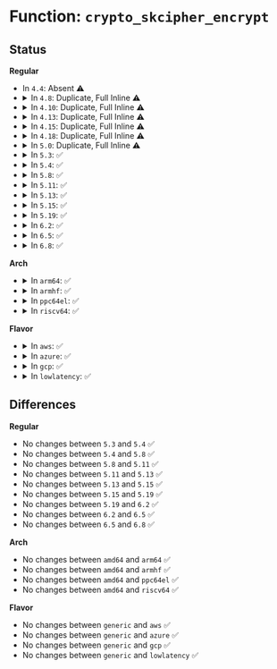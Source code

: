 # Function: <code>crypto_skcipher_encrypt</code>

## Status
<b>Regular</b>
<ul>
<li>
In <code>4.4</code>: Absent ⚠️
</li>
<li>
<details>
<summary>In <code>4.8</code>: Duplicate, Full Inline ⚠️</summary>

**Collision:** Static Duplication

**Inline:** Full

**Transformation:** False

**Instances:**

```
In fs/crypto/crypto.c (ffffffff81288a94)
Location: include/crypto/skcipher.h:407
Inline: True
```
```
In fs/crypto/fname.c (ffffffff81289336)
Location: include/crypto/skcipher.h:407
Inline: True
Inline callers:
  - fs/crypto/fname.c:fname_encrypt
```
```
In fs/crypto/keyinfo.c (ffffffff8128a222)
Location: include/crypto/skcipher.h:407
Inline: True
Inline callers:
  - fs/crypto/keyinfo.c:derive_key_aes
```
```
In fs/ecryptfs/crypto.c (ffffffff81339606)
Location: include/crypto/skcipher.h:407
Inline: True
Inline callers:
  - fs/ecryptfs/crypto.c:crypt_scatterlist
```
```
In fs/ecryptfs/keystore.c (ffffffff8133c749)
Location: include/crypto/skcipher.h:407
Inline: True
Inline callers:
  - fs/ecryptfs/keystore.c:write_tag_3_packet
  - fs/ecryptfs/keystore.c:ecryptfs_write_tag_70_packet
```
```
In security/keys/big_key.c (ffffffff8136b877)
Location: include/crypto/skcipher.h:407
Inline: True
Inline callers:
  - security/keys/big_key.c:big_key_crypt
```
```
In security/keys/encrypted-keys/encrypted.c (ffffffff8136e666)
Location: include/crypto/skcipher.h:407
Inline: True
```
```
In crypto/seqiv.c (ffffffff813de9a2)
Location: include/crypto/skcipher.h:407
Inline: True
Inline callers:
  - crypto/seqiv.c:seqiv_aead_encrypt
```
```
In crypto/cts.c (ffffffff813e7cdc)
Location: include/crypto/skcipher.h:407
Inline: True
Inline callers:
  - crypto/cts.c:crypto_cts_encrypt
  - crypto/cts.c:crypto_cts_encrypt
  - crypto/cts.c:cts_cbc_encrypt
```
```
In crypto/ctr.c (ffffffff813e88f5)
Location: include/crypto/skcipher.h:407
Inline: True
Inline callers:
  - crypto/ctr.c:crypto_rfc3686_crypt
```
```
In crypto/drbg.c (ffffffff813eb8e9)
Location: include/crypto/skcipher.h:407
Inline: True
Inline callers:
  - crypto/drbg.c:drbg_kcapi_sym_ctr
```
</details>
</li>
<li>
<details>
<summary>In <code>4.10</code>: Duplicate, Full Inline ⚠️</summary>

**Collision:** Static Duplication

**Inline:** Full

**Transformation:** False

**Instances:**

```
In fs/crypto/crypto.c (ffffffff8129d6c1)
Location: include/crypto/skcipher.h:407
Inline: True
```
```
In fs/crypto/fname.c (ffffffff8129e05e)
Location: include/crypto/skcipher.h:407
Inline: True
Inline callers:
  - fs/crypto/fname.c:fname_encrypt
```
```
In fs/crypto/keyinfo.c (ffffffff8129ef62)
Location: include/crypto/skcipher.h:407
Inline: True
Inline callers:
  - fs/crypto/keyinfo.c:derive_key_aes
```
```
In fs/ecryptfs/crypto.c (ffffffff8134f3a6)
Location: include/crypto/skcipher.h:407
Inline: True
Inline callers:
  - fs/ecryptfs/crypto.c:crypt_scatterlist
```
```
In fs/ecryptfs/keystore.c (ffffffff813524d9)
Location: include/crypto/skcipher.h:407
Inline: True
Inline callers:
  - fs/ecryptfs/keystore.c:write_tag_3_packet
  - fs/ecryptfs/keystore.c:ecryptfs_write_tag_70_packet
```
```
In security/keys/big_key.c (ffffffff81382097)
Location: include/crypto/skcipher.h:407
Inline: True
Inline callers:
  - security/keys/big_key.c:big_key_crypt
```
```
In security/keys/encrypted-keys/encrypted.c (ffffffff81385503)
Location: include/crypto/skcipher.h:407
Inline: True
```
```
In crypto/seqiv.c (ffffffff813f6f42)
Location: include/crypto/skcipher.h:407
Inline: True
Inline callers:
  - crypto/seqiv.c:seqiv_aead_encrypt
```
```
In crypto/cts.c (ffffffff81400b0c)
Location: include/crypto/skcipher.h:407
Inline: True
Inline callers:
  - crypto/cts.c:crypto_cts_encrypt
  - crypto/cts.c:crypto_cts_encrypt
  - crypto/cts.c:cts_cbc_encrypt
```
```
In crypto/xts.c (ffffffff81401d2c)
Location: include/crypto/skcipher.h:407
Inline: True
Inline callers:
  - crypto/xts.c:do_encrypt
```
```
In crypto/ctr.c (ffffffff81401f05)
Location: include/crypto/skcipher.h:407
Inline: True
Inline callers:
  - crypto/ctr.c:crypto_rfc3686_crypt
```
```
In crypto/drbg.c (ffffffff81405061)
Location: include/crypto/skcipher.h:407
Inline: True
Inline callers:
  - crypto/drbg.c:drbg_kcapi_sym_ctr
```
</details>
</li>
<li>
<details>
<summary>In <code>4.13</code>: Duplicate, Full Inline ⚠️</summary>

**Collision:** Static Duplication

**Inline:** Full

**Transformation:** False

**Instances:**

```
In fs/crypto/crypto.c (ffffffff812ac433)
Location: include/crypto/skcipher.h:441
Inline: True
Inline callers:
  - fs/crypto/crypto.c:fscrypt_do_page_crypto
```
```
In fs/crypto/fname.c (ffffffff812acab4)
Location: include/crypto/skcipher.h:441
Inline: True
Inline callers:
  - fs/crypto/fname.c:fname_encrypt
```
```
In fs/crypto/keyinfo.c (ffffffff812ad9c3)
Location: include/crypto/skcipher.h:441
Inline: True
Inline callers:
  - fs/crypto/keyinfo.c:derive_key_aes
```
```
In fs/ecryptfs/crypto.c (ffffffff81363e61)
Location: include/crypto/skcipher.h:441
Inline: True
Inline callers:
  - fs/ecryptfs/crypto.c:crypt_scatterlist
```
```
In fs/ecryptfs/keystore.c (ffffffff8136726d)
Location: include/crypto/skcipher.h:441
Inline: True
Inline callers:
  - fs/ecryptfs/keystore.c:write_tag_3_packet
  - fs/ecryptfs/keystore.c:ecryptfs_write_tag_70_packet
```
```
In security/keys/big_key.c (ffffffff81396730)
Location: include/crypto/skcipher.h:441
Inline: True
Inline callers:
  - security/keys/big_key.c:big_key_crypt
```
```
In security/keys/encrypted-keys/encrypted.c (ffffffff81399bf4)
Location: include/crypto/skcipher.h:441
Inline: True
```
```
In crypto/seqiv.c (ffffffff81403345)
Location: include/crypto/skcipher.h:441
Inline: True
Inline callers:
  - crypto/seqiv.c:seqiv_aead_encrypt
```
```
In crypto/cts.c (ffffffff8140dabe)
Location: include/crypto/skcipher.h:441
Inline: True
Inline callers:
  - crypto/cts.c:crypto_cts_encrypt
  - crypto/cts.c:crypto_cts_encrypt
  - crypto/cts.c:cts_cbc_encrypt
```
```
In crypto/xts.c (ffffffff8140f0d4)
Location: include/crypto/skcipher.h:441
Inline: True
Inline callers:
  - crypto/xts.c:do_encrypt
```
```
In crypto/ctr.c (ffffffff8140f355)
Location: include/crypto/skcipher.h:441
Inline: True
Inline callers:
  - crypto/ctr.c:crypto_rfc3686_crypt
```
```
In crypto/drbg.c (ffffffff8141281f)
Location: include/crypto/skcipher.h:441
Inline: True
Inline callers:
  - crypto/drbg.c:drbg_kcapi_sym_ctr
```
</details>
</li>
<li>
<details>
<summary>In <code>4.15</code>: Duplicate, Full Inline ⚠️</summary>

**Collision:** Static Duplication

**Inline:** Full

**Transformation:** False

**Instances:**

```
In fs/crypto/crypto.c (ffffffff812cfc41)
Location: include/crypto/skcipher.h:441
Inline: True
Inline callers:
  - fs/crypto/crypto.c:fscrypt_do_page_crypto
```
```
In fs/crypto/fname.c (ffffffff812d027e)
Location: include/crypto/skcipher.h:441
Inline: True
Inline callers:
  - fs/crypto/fname.c:fname_encrypt
```
```
In fs/crypto/keyinfo.c (ffffffff812d0e89)
Location: include/crypto/skcipher.h:441
Inline: True
Inline callers:
  - fs/crypto/keyinfo.c:derive_key_aes
```
```
In fs/ecryptfs/crypto.c (ffffffff81388bec)
Location: include/crypto/skcipher.h:441
Inline: True
Inline callers:
  - fs/ecryptfs/crypto.c:crypt_scatterlist
```
```
In fs/ecryptfs/keystore.c (ffffffff8138bef0)
Location: include/crypto/skcipher.h:441
Inline: True
Inline callers:
  - fs/ecryptfs/keystore.c:write_tag_3_packet
  - fs/ecryptfs/keystore.c:ecryptfs_write_tag_70_packet
```
```
In security/keys/encrypted-keys/encrypted.c (ffffffff813bf3c4)
Location: include/crypto/skcipher.h:441
Inline: True
```
```
In crypto/seqiv.c (ffffffff8142ba35)
Location: include/crypto/skcipher.h:441
Inline: True
Inline callers:
  - crypto/seqiv.c:seqiv_aead_encrypt
```
```
In crypto/cts.c (ffffffff8143655e)
Location: include/crypto/skcipher.h:441
Inline: True
Inline callers:
  - crypto/cts.c:crypto_cts_encrypt
  - crypto/cts.c:crypto_cts_encrypt
  - crypto/cts.c:cts_cbc_encrypt
```
```
In crypto/xts.c (ffffffff81437bb8)
Location: include/crypto/skcipher.h:441
Inline: True
Inline callers:
  - crypto/xts.c:do_encrypt
```
```
In crypto/ctr.c (ffffffff81437f25)
Location: include/crypto/skcipher.h:441
Inline: True
Inline callers:
  - crypto/ctr.c:crypto_rfc3686_crypt
```
```
In crypto/gcm.c (ffffffff8143903c)
Location: include/crypto/skcipher.h:441
Inline: True
Inline callers:
  - crypto/gcm.c:crypto_rfc4543_crypt
  - crypto/gcm.c:crypto_gcm_encrypt
  - crypto/gcm.c:crypto_gcm_setkey
```
```
In crypto/drbg.c (ffffffff8143cfad)
Location: include/crypto/skcipher.h:441
Inline: True
Inline callers:
  - crypto/drbg.c:drbg_kcapi_sym_ctr
```
</details>
</li>
<li>
<details>
<summary>In <code>4.18</code>: Duplicate, Full Inline ⚠️</summary>

**Collision:** Static Duplication

**Inline:** Full

**Transformation:** False

**Instances:**

```
In fs/crypto/crypto.c (ffffffff812fa582)
Location: include/crypto/skcipher.h:436
Inline: True
Inline callers:
  - fs/crypto/crypto.c:fscrypt_do_page_crypto
```
```
In fs/crypto/fname.c (ffffffff812fae9d)
Location: include/crypto/skcipher.h:436
Inline: True
Inline callers:
  - fs/crypto/fname.c:fname_encrypt
```
```
In fs/crypto/keyinfo.c (ffffffff812fba28)
Location: include/crypto/skcipher.h:436
Inline: True
Inline callers:
  - fs/crypto/keyinfo.c:derive_key_aes
```
```
In fs/ecryptfs/crypto.c (ffffffff813b7a8f)
Location: include/crypto/skcipher.h:436
Inline: True
Inline callers:
  - fs/ecryptfs/crypto.c:crypt_scatterlist
```
```
In fs/ecryptfs/keystore.c (ffffffff813bab65)
Location: include/crypto/skcipher.h:436
Inline: True
Inline callers:
  - fs/ecryptfs/keystore.c:write_tag_3_packet
  - fs/ecryptfs/keystore.c:ecryptfs_write_tag_70_packet
```
```
In security/keys/encrypted-keys/encrypted.c (ffffffff813eff41)
Location: include/crypto/skcipher.h:436
Inline: True
```
```
In crypto/seqiv.c (ffffffff8145e740)
Location: include/crypto/skcipher.h:436
Inline: True
Inline callers:
  - crypto/seqiv.c:seqiv_aead_encrypt
```
```
In crypto/cts.c (ffffffff814690ae)
Location: include/crypto/skcipher.h:436
Inline: True
Inline callers:
  - crypto/cts.c:crypto_cts_encrypt
  - crypto/cts.c:crypto_cts_encrypt
  - crypto/cts.c:cts_cbc_encrypt
```
```
In crypto/xts.c (ffffffff8146a4fc)
Location: include/crypto/skcipher.h:436
Inline: True
Inline callers:
  - crypto/xts.c:do_encrypt
```
```
In crypto/ctr.c (ffffffff8146a87d)
Location: include/crypto/skcipher.h:436
Inline: True
Inline callers:
  - crypto/ctr.c:crypto_rfc3686_crypt
```
```
In crypto/gcm.c (ffffffff8146b349)
Location: include/crypto/skcipher.h:436
Inline: True
Inline callers:
  - crypto/gcm.c:crypto_rfc4543_crypt
  - crypto/gcm.c:crypto_gcm_encrypt
  - crypto/gcm.c:crypto_gcm_setkey
```
```
In crypto/drbg.c (ffffffff8146fd64)
Location: include/crypto/skcipher.h:436
Inline: True
Inline callers:
  - crypto/drbg.c:drbg_kcapi_sym_ctr
```
</details>
</li>
<li>
<details>
<summary>In <code>5.0</code>: Duplicate, Full Inline ⚠️</summary>

**Collision:** Static Duplication

**Inline:** Full

**Transformation:** False

**Instances:**

```
In fs/crypto/crypto.c (ffffffff8130f862)
Location: include/crypto/skcipher.h:487
Inline: True
Inline callers:
  - fs/crypto/crypto.c:fscrypt_do_page_crypto
```
```
In fs/crypto/fname.c (ffffffff81310254)
Location: include/crypto/skcipher.h:487
Inline: True
Inline callers:
  - fs/crypto/fname.c:fname_encrypt
```
```
In fs/crypto/keyinfo.c (ffffffff81310f85)
Location: include/crypto/skcipher.h:487
Inline: True
Inline callers:
  - fs/crypto/keyinfo.c:derive_key_aes
```
```
In fs/ecryptfs/crypto.c (ffffffff813d0feb)
Location: include/crypto/skcipher.h:487
Inline: True
Inline callers:
  - fs/ecryptfs/crypto.c:crypt_scatterlist
```
```
In fs/ecryptfs/keystore.c (ffffffff813d412c)
Location: include/crypto/skcipher.h:487
Inline: True
Inline callers:
  - fs/ecryptfs/keystore.c:write_tag_3_packet
  - fs/ecryptfs/keystore.c:ecryptfs_write_tag_70_packet
```
```
In security/keys/encrypted-keys/encrypted.c (ffffffff8140b4a3)
Location: include/crypto/skcipher.h:487
Inline: True
```
```
In crypto/seqiv.c (ffffffff8147c029)
Location: include/crypto/skcipher.h:487
Inline: True
Inline callers:
  - crypto/seqiv.c:seqiv_aead_encrypt
```
```
In crypto/cts.c (ffffffff814870ad)
Location: include/crypto/skcipher.h:487
Inline: True
Inline callers:
  - crypto/cts.c:crypto_cts_encrypt
  - crypto/cts.c:crypto_cts_encrypt
  - crypto/cts.c:cts_cbc_encrypt
```
```
In crypto/xts.c (ffffffff81487dfe)
Location: include/crypto/skcipher.h:487
Inline: True
```
```
In crypto/ctr.c (ffffffff814880ee)
Location: include/crypto/skcipher.h:487
Inline: True
Inline callers:
  - crypto/ctr.c:crypto_rfc3686_crypt
```
```
In crypto/gcm.c (ffffffff814895c7)
Location: include/crypto/skcipher.h:487
Inline: True
Inline callers:
  - crypto/gcm.c:crypto_rfc4543_copy_src_to_dst
  - crypto/gcm.c:crypto_gcm_encrypt
  - crypto/gcm.c:crypto_gcm_setkey
```
```
In crypto/drbg.c (ffffffff814900f2)
Location: include/crypto/skcipher.h:487
Inline: True
Inline callers:
  - crypto/drbg.c:drbg_kcapi_sym_ctr
```
</details>
</li>
<li>
<details>
<summary>In <code>5.3</code>: ✅</summary>

```c
int crypto_skcipher_encrypt(struct skcipher_request *req);
```

**Collision:** Unique Global

**Inline:** No

**Transformation:** False

**Instances:**

```
In crypto/skcipher.c (ffffffff814a8b00)
Location: crypto/skcipher.c:840
Inline: False
Direct callers:
  - fs/crypto/crypto.c:fscrypt_crypt_block
  - fs/crypto/fname.c:fname_encrypt
  - fs/crypto/keyinfo.c:derive_key_aes
  - fs/ecryptfs/crypto.c:crypt_scatterlist
  - fs/ecryptfs/keystore.c:write_tag_3_packet
  - fs/ecryptfs/keystore.c:ecryptfs_write_tag_70_packet
  - crypto/seqiv.c:seqiv_aead_encrypt
  - crypto/cts.c:crypto_cts_encrypt
  - crypto/cts.c:crypto_cts_encrypt
  - crypto/cts.c:cts_cbc_encrypt
  - crypto/ctr.c:crypto_rfc3686_crypt
  - crypto/gcm.c:crypto_rfc4543_copy_src_to_dst
  - crypto/gcm.c:crypto_gcm_encrypt
  - crypto/gcm.c:crypto_gcm_setkey
  - crypto/drbg.c:drbg_kcapi_sym_ctr
```
**Symbols:**

```
ffffffff814a8b00-ffffffff814a8b5c: crypto_skcipher_encrypt (STB_GLOBAL)
```
</details>
</li>
<li>
<details>
<summary>In <code>5.4</code>: ✅</summary>

```c
int crypto_skcipher_encrypt(struct skcipher_request *req);
```

**Collision:** Unique Global

**Inline:** No

**Transformation:** False

**Instances:**

```
In crypto/skcipher.c (ffffffff814c3760)
Location: crypto/skcipher.c:844
Inline: False
Direct callers:
  - fs/crypto/crypto.c:fscrypt_crypt_block
  - fs/crypto/fname.c:fname_encrypt
  - fs/crypto/keysetup_v1.c:derive_key_aes
  - fs/ecryptfs/crypto.c:crypt_scatterlist
  - fs/ecryptfs/keystore.c:write_tag_3_packet
  - fs/ecryptfs/keystore.c:ecryptfs_write_tag_70_packet
  - crypto/seqiv.c:seqiv_aead_encrypt
  - crypto/cts.c:crypto_cts_encrypt
  - crypto/cts.c:crypto_cts_encrypt
  - crypto/cts.c:cts_cbc_encrypt
  - crypto/ctr.c:crypto_rfc3686_crypt
  - crypto/gcm.c:crypto_rfc4543_copy_src_to_dst
  - crypto/gcm.c:crypto_gcm_encrypt
  - crypto/gcm.c:crypto_gcm_setkey
  - crypto/drbg.c:drbg_kcapi_sym_ctr
```
**Symbols:**

```
ffffffff814c3760-ffffffff814c37bc: crypto_skcipher_encrypt (STB_GLOBAL)
```
</details>
</li>
<li>
<details>
<summary>In <code>5.8</code>: ✅</summary>

```c
int crypto_skcipher_encrypt(struct skcipher_request *req);
```

**Collision:** Unique Global

**Inline:** No

**Transformation:** False

**Instances:**

```
In crypto/skcipher.c (ffffffff81522960)
Location: crypto/skcipher.c:624
Inline: False
Direct callers:
  - fs/crypto/crypto.c:fscrypt_crypt_block
  - fs/crypto/fname.c:fscrypt_fname_encrypt
  - fs/crypto/keysetup_v1.c:derive_key_aes
  - fs/ecryptfs/crypto.c:crypt_scatterlist
  - fs/ecryptfs/keystore.c:write_tag_3_packet
  - fs/ecryptfs/keystore.c:ecryptfs_write_tag_70_packet
  - crypto/seqiv.c:seqiv_aead_encrypt
  - crypto/cts.c:crypto_cts_encrypt
  - crypto/cts.c:crypto_cts_encrypt
  - crypto/cts.c:cts_cbc_encrypt
  - crypto/xts.c:encrypt
  - crypto/ctr.c:crypto_rfc3686_crypt
  - crypto/gcm.c:crypto_rfc4543_copy_src_to_dst
  - crypto/gcm.c:crypto_gcm_encrypt
  - crypto/gcm.c:crypto_gcm_setkey
  - crypto/drbg.c:drbg_kcapi_sym_ctr
  - block/blk-crypto-fallback.c:blk_crypto_fallback_encrypt_bio
```
**Symbols:**

```
ffffffff81522960-ffffffff815229c0: crypto_skcipher_encrypt (STB_GLOBAL)
```
</details>
</li>
<li>
<details>
<summary>In <code>5.11</code>: ✅</summary>

```c
int crypto_skcipher_encrypt(struct skcipher_request *req);
```

**Collision:** Unique Global

**Inline:** No

**Transformation:** False

**Instances:**

```
In crypto/skcipher.c (ffffffff8153f820)
Location: crypto/skcipher.c:624
Inline: False
Direct callers:
  - fs/crypto/crypto.c:fscrypt_crypt_block
  - fs/crypto/fname.c:fscrypt_fname_encrypt
  - fs/crypto/keysetup_v1.c:derive_key_aes
  - fs/ecryptfs/crypto.c:crypt_scatterlist
  - fs/ecryptfs/keystore.c:write_tag_3_packet
  - fs/ecryptfs/keystore.c:ecryptfs_write_tag_70_packet
  - crypto/seqiv.c:seqiv_aead_encrypt
  - crypto/cts.c:crypto_cts_encrypt
  - crypto/cts.c:crypto_cts_encrypt
  - crypto/cts.c:cts_cbc_encrypt
  - crypto/xts.c:xts_encrypt
  - crypto/ctr.c:crypto_rfc3686_crypt
  - crypto/gcm.c:crypto_rfc4543_copy_src_to_dst
  - crypto/gcm.c:crypto_gcm_encrypt
  - crypto/gcm.c:crypto_gcm_setkey
  - crypto/drbg.c:drbg_kcapi_sym_ctr
  - block/blk-crypto-fallback.c:blk_crypto_fallback_encrypt_bio
```
**Symbols:**

```
ffffffff8153f820-ffffffff8153f880: crypto_skcipher_encrypt (STB_GLOBAL)
```
</details>
</li>
<li>
<details>
<summary>In <code>5.13</code>: ✅</summary>

```c
int crypto_skcipher_encrypt(struct skcipher_request *req);
```

**Collision:** Unique Global

**Inline:** No

**Transformation:** False

**Instances:**

```
In crypto/skcipher.c (ffffffff81547db0)
Location: crypto/skcipher.c:619
Inline: False
Direct callers:
  - fs/crypto/crypto.c:fscrypt_crypt_block
  - fs/crypto/fname.c:fscrypt_fname_encrypt
  - fs/crypto/keysetup_v1.c:derive_key_aes
  - fs/ecryptfs/crypto.c:crypt_scatterlist
  - fs/ecryptfs/keystore.c:write_tag_3_packet
  - fs/ecryptfs/keystore.c:ecryptfs_write_tag_70_packet
  - crypto/seqiv.c:seqiv_aead_encrypt
  - crypto/cts.c:crypto_cts_encrypt
  - crypto/cts.c:crypto_cts_encrypt
  - crypto/cts.c:cts_cbc_encrypt
  - crypto/xts.c:xts_encrypt
  - crypto/ctr.c:crypto_rfc3686_crypt
  - crypto/gcm.c:crypto_rfc4543_copy_src_to_dst
  - crypto/gcm.c:crypto_gcm_encrypt
  - crypto/gcm.c:crypto_gcm_setkey
  - crypto/drbg.c:drbg_kcapi_sym_ctr
  - block/blk-crypto-fallback.c:blk_crypto_fallback_encrypt_bio
```
**Symbols:**

```
ffffffff81547db0-ffffffff81547e10: crypto_skcipher_encrypt (STB_GLOBAL)
```
</details>
</li>
<li>
<details>
<summary>In <code>5.15</code>: ✅</summary>

```c
int crypto_skcipher_encrypt(struct skcipher_request *req);
```

**Collision:** Unique Global

**Inline:** No

**Transformation:** False

**Instances:**

```
In crypto/skcipher.c (ffffffff815a8590)
Location: crypto/skcipher.c:619
Inline: False
Direct callers:
  - fs/crypto/crypto.c:fscrypt_crypt_block
  - fs/crypto/fname.c:fscrypt_fname_encrypt
  - fs/crypto/keysetup_v1.c:derive_key_aes
  - fs/ecryptfs/crypto.c:crypt_scatterlist
  - fs/ecryptfs/keystore.c:write_tag_3_packet
  - fs/ecryptfs/keystore.c:ecryptfs_write_tag_70_packet
  - crypto/seqiv.c:seqiv_aead_encrypt
  - crypto/cts.c:crypto_cts_encrypt
  - crypto/cts.c:crypto_cts_encrypt
  - crypto/cts.c:cts_cbc_encrypt
  - crypto/xts.c:xts_encrypt
  - crypto/ctr.c:crypto_rfc3686_crypt
  - crypto/gcm.c:crypto_rfc4543_copy_src_to_dst
  - crypto/gcm.c:crypto_gcm_encrypt
  - crypto/gcm.c:crypto_gcm_setkey
  - crypto/drbg.c:drbg_kcapi_sym_ctr
  - block/blk-crypto-fallback.c:blk_crypto_fallback_encrypt_bio
```
**Symbols:**

```
ffffffff815a8590-ffffffff815a85f0: crypto_skcipher_encrypt (STB_GLOBAL)
```
</details>
</li>
<li>
<details>
<summary>In <code>5.19</code>: ✅</summary>

```c
int crypto_skcipher_encrypt(struct skcipher_request *req);
```

**Collision:** Unique Global

**Inline:** No

**Transformation:** False

**Instances:**

```
In crypto/skcipher.c (ffffffff8164f910)
Location: crypto/skcipher.c:619
Inline: False
Direct callers:
  - fs/crypto/crypto.c:fscrypt_crypt_block
  - fs/crypto/fname.c:fscrypt_fname_encrypt
  - fs/crypto/keysetup_v1.c:derive_key_aes
  - fs/ecryptfs/crypto.c:crypt_scatterlist
  - fs/ecryptfs/keystore.c:write_tag_3_packet
  - fs/ecryptfs/keystore.c:ecryptfs_write_tag_70_packet
  - crypto/seqiv.c:seqiv_aead_encrypt
  - crypto/cts.c:crypto_cts_encrypt
  - crypto/cts.c:crypto_cts_encrypt
  - crypto/cts.c:cts_cbc_encrypt
  - crypto/xts.c:xts_encrypt
  - crypto/ctr.c:crypto_rfc3686_crypt
  - crypto/gcm.c:crypto_rfc4543_copy_src_to_dst
  - crypto/gcm.c:crypto_gcm_encrypt
  - crypto/gcm.c:crypto_gcm_setkey
  - crypto/drbg.c:drbg_kcapi_sym_ctr
  - block/blk-crypto-fallback.c:blk_crypto_fallback_encrypt_bio
```
**Symbols:**

```
ffffffff8164f910-ffffffff8164f977: crypto_skcipher_encrypt (STB_GLOBAL)
```
</details>
</li>
<li>
<details>
<summary>In <code>6.2</code>: ✅</summary>

```c
int crypto_skcipher_encrypt(struct skcipher_request *req);
```

**Collision:** Unique Global

**Inline:** No

**Transformation:** False

**Instances:**

```
In crypto/skcipher.c (ffffffff81708d40)
Location: crypto/skcipher.c:619
Inline: False
Direct callers:
  - fs/crypto/crypto.c:fscrypt_crypt_block
  - fs/crypto/fname.c:fscrypt_fname_encrypt
  - fs/crypto/keysetup_v1.c:derive_key_aes
  - fs/ecryptfs/crypto.c:crypt_scatterlist
  - fs/ecryptfs/keystore.c:write_tag_3_packet
  - fs/ecryptfs/keystore.c:ecryptfs_write_tag_70_packet
  - crypto/seqiv.c:seqiv_aead_encrypt
  - crypto/cts.c:crypto_cts_encrypt
  - crypto/cts.c:crypto_cts_encrypt
  - crypto/cts.c:cts_cbc_encrypt
  - crypto/xts.c:xts_encrypt
  - crypto/ctr.c:crypto_rfc3686_crypt
  - crypto/gcm.c:crypto_rfc4543_copy_src_to_dst
  - crypto/gcm.c:crypto_gcm_encrypt
  - crypto/gcm.c:crypto_gcm_setkey
  - crypto/drbg.c:drbg_kcapi_sym_ctr
  - block/blk-crypto-fallback.c:blk_crypto_fallback_encrypt_bio
```
**Symbols:**

```
ffffffff81708d40-ffffffff81708da7: crypto_skcipher_encrypt (STB_GLOBAL)
```
</details>
</li>
<li>
<details>
<summary>In <code>6.5</code>: ✅</summary>

```c
int crypto_skcipher_encrypt(struct skcipher_request *req);
```

**Collision:** Unique Global

**Inline:** No

**Transformation:** False

**Instances:**

```
In crypto/skcipher.c (ffffffff81742f70)
Location: crypto/skcipher.c:637
Inline: False
Direct callers:
  - fs/crypto/crypto.c:fscrypt_crypt_block
  - fs/crypto/fname.c:fscrypt_fname_encrypt
  - fs/crypto/keysetup_v1.c:derive_key_aes
  - fs/ecryptfs/crypto.c:crypt_scatterlist
  - fs/ecryptfs/keystore.c:write_tag_3_packet
  - fs/ecryptfs/keystore.c:ecryptfs_write_tag_70_packet
  - crypto/seqiv.c:seqiv_aead_encrypt
  - crypto/cts.c:crypto_cts_encrypt
  - crypto/cts.c:crypto_cts_encrypt
  - crypto/cts.c:cts_cbc_encrypt
  - crypto/xts.c:xts_encrypt
  - crypto/ctr.c:crypto_rfc3686_crypt
  - crypto/gcm.c:crypto_rfc4543_copy_src_to_dst
  - crypto/gcm.c:crypto_gcm_encrypt
  - crypto/gcm.c:crypto_gcm_setkey
  - crypto/drbg.c:drbg_kcapi_sym_ctr
  - block/blk-crypto-fallback.c:blk_crypto_fallback_encrypt_bio
```
**Symbols:**

```
ffffffff81742f70-ffffffff81742fd0: crypto_skcipher_encrypt (STB_GLOBAL)
```
</details>
</li>
<li>
<details>
<summary>In <code>6.8</code>: ✅</summary>

```c
int crypto_skcipher_encrypt(struct skcipher_request *req);
```

**Collision:** Unique Global

**Inline:** No

**Transformation:** False

**Instances:**

```
In crypto/skcipher.c (ffffffff817852a0)
Location: crypto/skcipher.c:653
Inline: False
Direct callers:
  - fs/crypto/crypto.c:fscrypt_crypt_data_unit
  - fs/crypto/fname.c:fscrypt_fname_encrypt
  - fs/crypto/keysetup_v1.c:derive_key_aes
  - fs/ecryptfs/crypto.c:crypt_scatterlist
  - fs/ecryptfs/keystore.c:write_tag_3_packet
  - fs/ecryptfs/keystore.c:ecryptfs_write_tag_70_packet
  - crypto/seqiv.c:seqiv_aead_encrypt
  - crypto/cts.c:crypto_cts_encrypt
  - crypto/cts.c:crypto_cts_encrypt
  - crypto/cts.c:cts_cbc_encrypt
  - crypto/xts.c:xts_encrypt
  - crypto/ctr.c:crypto_rfc3686_crypt
  - crypto/gcm.c:crypto_rfc4543_copy_src_to_dst
  - crypto/gcm.c:crypto_gcm_encrypt
  - crypto/gcm.c:crypto_gcm_setkey
  - crypto/drbg.c:drbg_kcapi_sym_ctr
  - block/blk-crypto-fallback.c:blk_crypto_fallback_encrypt_bio
```
**Symbols:**

```
ffffffff817852a0-ffffffff81785314: crypto_skcipher_encrypt (STB_GLOBAL)
```
</details>
</li>
</ul>
<b>Arch</b>
<ul>
<li>
<details>
<summary>In <code>arm64</code>: ✅</summary>

```c
int crypto_skcipher_encrypt(struct skcipher_request *req);
```

**Collision:** Unique Global

**Inline:** No

**Transformation:** False

**Instances:**

```
In crypto/skcipher.c (ffff8000105bdfe0)
Location: crypto/skcipher.c:844
Inline: False
Direct callers:
  - fs/crypto/crypto.c:fscrypt_crypt_block
  - fs/crypto/fname.c:fname_encrypt
  - fs/crypto/keysetup_v1.c:derive_key_aes
  - fs/ecryptfs/crypto.c:crypt_scatterlist
  - fs/ecryptfs/keystore.c:write_tag_3_packet
  - fs/ecryptfs/keystore.c:ecryptfs_write_tag_70_packet
  - crypto/seqiv.c:seqiv_aead_encrypt
  - crypto/cts.c:crypto_cts_encrypt
  - crypto/cts.c:crypto_cts_encrypt
  - crypto/cts.c:cts_cbc_encrypt
  - crypto/ctr.c:crypto_rfc3686_crypt
  - crypto/gcm.c:crypto_rfc4543_copy_src_to_dst
  - crypto/gcm.c:crypto_gcm_encrypt
  - crypto/gcm.c:crypto_gcm_setkey
  - crypto/drbg.c:drbg_kcapi_sym_ctr
```
**Symbols:**

```
ffff8000105bdfe0-ffff8000105be054: crypto_skcipher_encrypt (STB_GLOBAL)
```
</details>
</li>
<li>
<details>
<summary>In <code>armhf</code>: ✅</summary>

```c
int crypto_skcipher_encrypt(struct skcipher_request *req);
```

**Collision:** Unique Global

**Inline:** No

**Transformation:** False

**Instances:**

```
In crypto/skcipher.c (c076bde4)
Location: crypto/skcipher.c:844
Inline: False
Direct callers:
  - fs/crypto/crypto.c:fscrypt_crypt_block
  - fs/crypto/fname.c:fname_encrypt
  - fs/crypto/keysetup_v1.c:fscrypt_setup_v1_file_key
  - fs/ecryptfs/crypto.c:crypt_extent
  - fs/ecryptfs/keystore.c:write_tag_3_packet
  - fs/ecryptfs/keystore.c:ecryptfs_write_tag_70_packet
  - crypto/seqiv.c:seqiv_aead_encrypt
  - crypto/cts.c:crypto_cts_encrypt
  - crypto/cts.c:crypto_cts_encrypt
  - crypto/cts.c:cts_cbc_encrypt
  - crypto/ctr.c:crypto_rfc3686_crypt
  - crypto/gcm.c:crypto_rfc4543_copy_src_to_dst
  - crypto/gcm.c:crypto_gcm_encrypt
  - crypto/gcm.c:crypto_gcm_setkey
  - crypto/drbg.c:drbg_kcapi_sym_ctr
```
**Symbols:**

```
c076bde4-c076be4c: crypto_skcipher_encrypt (STB_GLOBAL)
```
</details>
</li>
<li>
<details>
<summary>In <code>ppc64el</code>: ✅</summary>

```c
int crypto_skcipher_encrypt(struct skcipher_request *req);
```

**Collision:** Unique Global

**Inline:** No

**Transformation:** False

**Instances:**

```
In crypto/skcipher.c (c000000000745600)
Location: crypto/skcipher.c:844
Inline: False
Direct callers:
  - fs/crypto/crypto.c:fscrypt_crypt_block
  - fs/crypto/fname.c:fname_encrypt
  - fs/crypto/keysetup_v1.c:derive_key_aes
  - fs/ecryptfs/crypto.c:crypt_scatterlist
  - fs/ecryptfs/keystore.c:write_tag_3_packet
  - fs/ecryptfs/keystore.c:ecryptfs_write_tag_70_packet
  - crypto/seqiv.c:seqiv_aead_encrypt
  - crypto/cts.c:crypto_cts_encrypt
  - crypto/cts.c:crypto_cts_encrypt
  - crypto/cts.c:cts_cbc_encrypt
  - crypto/ctr.c:crypto_rfc3686_crypt
  - crypto/gcm.c:crypto_rfc4543_copy_src_to_dst
  - crypto/gcm.c:crypto_gcm_encrypt
  - crypto/gcm.c:crypto_gcm_setkey
  - crypto/drbg.c:drbg_kcapi_sym_ctr
```
**Symbols:**

```
c000000000745600-c0000000007456b8: crypto_skcipher_encrypt (STB_GLOBAL)
```
</details>
</li>
<li>
<details>
<summary>In <code>riscv64</code>: ✅</summary>

```c
int crypto_skcipher_encrypt(struct skcipher_request *req);
```

**Collision:** Unique Global

**Inline:** No

**Transformation:** False

**Instances:**

```
In crypto/skcipher.c (ffffffe00040349a)
Location: crypto/skcipher.c:844
Inline: False
Direct callers:
  - fs/crypto/crypto.c:fscrypt_crypt_block
  - fs/crypto/fname.c:fname_encrypt
  - fs/crypto/keysetup_v1.c:fscrypt_setup_v1_file_key
  - fs/ecryptfs/crypto.c:crypt_scatterlist
  - fs/ecryptfs/keystore.c:write_tag_3_packet
  - fs/ecryptfs/keystore.c:ecryptfs_write_tag_70_packet
  - crypto/seqiv.c:seqiv_aead_encrypt
  - crypto/cts.c:crypto_cts_encrypt
  - crypto/cts.c:crypto_cts_encrypt
  - crypto/cts.c:cts_cbc_encrypt
  - crypto/ctr.c:crypto_rfc3686_crypt
  - crypto/gcm.c:crypto_rfc4543_copy_src_to_dst
  - crypto/gcm.c:crypto_gcm_encrypt
  - crypto/gcm.c:crypto_gcm_setkey
  - crypto/drbg.c:drbg_kcapi_sym_ctr
```
**Symbols:**

```
ffffffe00040349a-ffffffe000403504: crypto_skcipher_encrypt (STB_GLOBAL)
```
</details>
</li>
</ul>
<b>Flavor</b>
<ul>
<li>
<details>
<summary>In <code>aws</code>: ✅</summary>

```c
int crypto_skcipher_encrypt(struct skcipher_request *req);
```

**Collision:** Unique Global

**Inline:** No

**Transformation:** False

**Instances:**

```
In crypto/skcipher.c (ffffffff814bbd40)
Location: crypto/skcipher.c:844
Inline: False
Direct callers:
  - fs/crypto/crypto.c:fscrypt_crypt_block
  - fs/crypto/fname.c:fname_encrypt
  - fs/crypto/keysetup_v1.c:derive_key_aes
  - fs/ecryptfs/crypto.c:crypt_scatterlist
  - fs/ecryptfs/keystore.c:write_tag_3_packet
  - fs/ecryptfs/keystore.c:ecryptfs_write_tag_70_packet
  - crypto/seqiv.c:seqiv_aead_encrypt
  - crypto/cts.c:crypto_cts_encrypt
  - crypto/cts.c:crypto_cts_encrypt
  - crypto/cts.c:cts_cbc_encrypt
  - crypto/ctr.c:crypto_rfc3686_crypt
  - crypto/gcm.c:crypto_rfc4543_copy_src_to_dst
  - crypto/gcm.c:crypto_gcm_encrypt
  - crypto/gcm.c:crypto_gcm_setkey
  - crypto/drbg.c:drbg_kcapi_sym_ctr
```
**Symbols:**

```
ffffffff814bbd40-ffffffff814bbd9c: crypto_skcipher_encrypt (STB_GLOBAL)
```
</details>
</li>
<li>
<details>
<summary>In <code>azure</code>: ✅</summary>

```c
int crypto_skcipher_encrypt(struct skcipher_request *req);
```

**Collision:** Unique Global

**Inline:** No

**Transformation:** False

**Instances:**

```
In crypto/skcipher.c (ffffffff814ac760)
Location: crypto/skcipher.c:844
Inline: False
Direct callers:
  - fs/crypto/crypto.c:fscrypt_crypt_block
  - fs/crypto/fname.c:fname_encrypt
  - fs/crypto/keysetup_v1.c:derive_key_aes
  - fs/ecryptfs/crypto.c:crypt_scatterlist
  - fs/ecryptfs/keystore.c:write_tag_3_packet
  - fs/ecryptfs/keystore.c:ecryptfs_write_tag_70_packet
  - crypto/seqiv.c:seqiv_aead_encrypt
  - crypto/cts.c:crypto_cts_encrypt
  - crypto/cts.c:crypto_cts_encrypt
  - crypto/cts.c:cts_cbc_encrypt
  - crypto/ctr.c:crypto_rfc3686_crypt
  - crypto/gcm.c:crypto_rfc4543_copy_src_to_dst
  - crypto/gcm.c:crypto_gcm_encrypt
  - crypto/gcm.c:crypto_gcm_setkey
  - crypto/drbg.c:drbg_kcapi_sym_ctr
```
**Symbols:**

```
ffffffff814ac760-ffffffff814ac7bc: crypto_skcipher_encrypt (STB_GLOBAL)
```
</details>
</li>
<li>
<details>
<summary>In <code>gcp</code>: ✅</summary>

```c
int crypto_skcipher_encrypt(struct skcipher_request *req);
```

**Collision:** Unique Global

**Inline:** No

**Transformation:** False

**Instances:**

```
In crypto/skcipher.c (ffffffff814b7dd0)
Location: crypto/skcipher.c:844
Inline: False
Direct callers:
  - fs/crypto/crypto.c:fscrypt_crypt_block
  - fs/crypto/fname.c:fname_encrypt
  - fs/crypto/keysetup_v1.c:derive_key_aes
  - fs/ecryptfs/crypto.c:crypt_scatterlist
  - fs/ecryptfs/keystore.c:write_tag_3_packet
  - fs/ecryptfs/keystore.c:ecryptfs_write_tag_70_packet
  - crypto/seqiv.c:seqiv_aead_encrypt
  - crypto/cts.c:crypto_cts_encrypt
  - crypto/cts.c:crypto_cts_encrypt
  - crypto/cts.c:cts_cbc_encrypt
  - crypto/ctr.c:crypto_rfc3686_crypt
  - crypto/gcm.c:crypto_rfc4543_copy_src_to_dst
  - crypto/gcm.c:crypto_gcm_encrypt
  - crypto/gcm.c:crypto_gcm_setkey
  - crypto/drbg.c:drbg_kcapi_sym_ctr
```
**Symbols:**

```
ffffffff814b7dd0-ffffffff814b7e2c: crypto_skcipher_encrypt (STB_GLOBAL)
```
</details>
</li>
<li>
<details>
<summary>In <code>lowlatency</code>: ✅</summary>

```c
int crypto_skcipher_encrypt(struct skcipher_request *req);
```

**Collision:** Unique Global

**Inline:** No

**Transformation:** False

**Instances:**

```
In crypto/skcipher.c (ffffffff814d08b0)
Location: crypto/skcipher.c:844
Inline: False
Direct callers:
  - fs/crypto/crypto.c:fscrypt_crypt_block
  - fs/crypto/fname.c:fname_encrypt
  - fs/crypto/keysetup_v1.c:derive_key_aes
  - fs/ecryptfs/crypto.c:crypt_scatterlist
  - fs/ecryptfs/keystore.c:write_tag_3_packet
  - fs/ecryptfs/keystore.c:ecryptfs_write_tag_70_packet
  - crypto/seqiv.c:seqiv_aead_encrypt
  - crypto/cts.c:crypto_cts_encrypt
  - crypto/cts.c:crypto_cts_encrypt
  - crypto/cts.c:cts_cbc_encrypt
  - crypto/ctr.c:crypto_rfc3686_crypt
  - crypto/gcm.c:crypto_rfc4543_copy_src_to_dst
  - crypto/gcm.c:crypto_gcm_encrypt
  - crypto/gcm.c:crypto_gcm_setkey
  - crypto/drbg.c:drbg_kcapi_sym_ctr
```
**Symbols:**

```
ffffffff814d08b0-ffffffff814d090c: crypto_skcipher_encrypt (STB_GLOBAL)
```
</details>
</li>
</ul>

## Differences
<b>Regular</b>
<ul>
<li>
No changes between <code>5.3</code> and <code>5.4</code> ✅
</li>
<li>
No changes between <code>5.4</code> and <code>5.8</code> ✅
</li>
<li>
No changes between <code>5.8</code> and <code>5.11</code> ✅
</li>
<li>
No changes between <code>5.11</code> and <code>5.13</code> ✅
</li>
<li>
No changes between <code>5.13</code> and <code>5.15</code> ✅
</li>
<li>
No changes between <code>5.15</code> and <code>5.19</code> ✅
</li>
<li>
No changes between <code>5.19</code> and <code>6.2</code> ✅
</li>
<li>
No changes between <code>6.2</code> and <code>6.5</code> ✅
</li>
<li>
No changes between <code>6.5</code> and <code>6.8</code> ✅
</li>
</ul>
<b>Arch</b>
<ul>
<li>
No changes between <code>amd64</code> and <code>arm64</code> ✅
</li>
<li>
No changes between <code>amd64</code> and <code>armhf</code> ✅
</li>
<li>
No changes between <code>amd64</code> and <code>ppc64el</code> ✅
</li>
<li>
No changes between <code>amd64</code> and <code>riscv64</code> ✅
</li>
</ul>
<b>Flavor</b>
<ul>
<li>
No changes between <code>generic</code> and <code>aws</code> ✅
</li>
<li>
No changes between <code>generic</code> and <code>azure</code> ✅
</li>
<li>
No changes between <code>generic</code> and <code>gcp</code> ✅
</li>
<li>
No changes between <code>generic</code> and <code>lowlatency</code> ✅
</li>
</ul>
